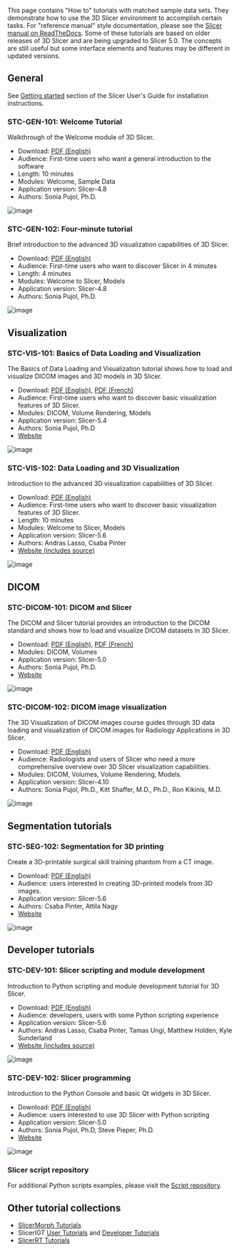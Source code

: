 This page contains "How to" tutorials with matched sample data sets. They demonstrate how to use the 3D Slicer environment to accomplish certain tasks.
For "reference manual" style documentation, please see the [Slicer manual on ReadTheDocs](https://slicer.readthedocs.io/en/latest/).
Some of these tutorials are based on older releases of 3D Slicer and are being upgraded to Slicer 5.0. The concepts are still useful but some interface elements and features may be different in updated versions.

## General

See [Getting started](https://slicer.readthedocs.io/en/latest/user_guide/getting_started.html) section of the Slicer User's Guide for installation instructions.

### <a id="STC-GEN-101"/>STC-GEN-101: Welcome Tutorial

Walkthrough of the Welcome module of 3D Slicer.

- Download: [PDF (English)](https://www.dropbox.com/s/vn8sqlof2kag2kk/SlicerWelcome-tutorial_Slicer4.8_SoniaPujol.pdf)
- Audience: First-time users who want a general introduction to the software
- Length: 10 minutes
- Modules: Welcome, Sample Data
- Application version: Slicer-4.8
- Authors: Sonia Pujol, Ph.D.

![image](https://hackmd.io/_uploads/B1l2kTNn0.png)

### <a id="STC-GEN-102"/>STC-GEN-102: Four-minute tutorial

Brief introduction to the advanced 3D visualization capabilities of 3D Slicer.

- Download: [PDF (English)](https://www.dropbox.com/s/v3lyivwgdoro7yn/Slicer4.10minute_SoniaPujol.pdf?dl=0%7C)
- Audience: First-time users who want to discover Slicer in 4 minutes
- Length: 4 minutes
- Modules: Welcome to Slicer, Models
- Application version: Slicer-4.8
- Authors: Sonia Pujol, Ph.D.

![image](https://hackmd.io/_uploads/ry2oZkHhA.png)

## Visualization

### <a id="STC-VIS-101"/>STC-VIS-101: Basics of Data Loading and Visualization

The Basics of Data Loading and Visualization tutorial shows how to load and visualize DICOM images and 3D models in 3D Slicer.

- Download: [PDF (English)](https://spujol.github.io/SlicerVisualizationTutorial/SlicerVisualizationTutorial_SoniaPujol.pdf), [PDF (French)](https://spujol.github.io/SlicerVisualizationTutorial/SlicerVisualizationTutorial_SoniaPujol-FrenchVersion.pdf)
- Audience: First-time users who want to discover basic visualization features of 3D Slicer.
- Modules: DICOM, Volume Rendering, Models
- Application version: Slicer-5.4
- Authors: Sonia Pujol, Ph.D
- [Website](https://spujol.github.io/SlicerVisualizationTutorial/)

![image](https://hackmd.io/_uploads/rywC-krnR.png)

### <a id="STC-VIS-102"/>STC-VIS-102: Data Loading and 3D Visualization

Introduction to the advanced 3D visualization capabilities of 3D Slicer.

- Download: [PDF (English)](https://github.com/Slicer/SlicerDataLoadingAndVisualizationTutorial/releases/download/Slicer-5.6/SlicerDataLoadingAndVisualizationTutorial.pdf)
- Audience: First-time users who want to discover basic visualization features of 3D Slicer.
- Length: 10 minutes
- Modules: Welcome to Slicer, Models
- Application version: Slicer-5.6
- Authors: Andras Lasso, Csaba Pinter
- [Website (includes source)](https://github.com/Slicer/SlicerDataLoadingAndVisualizationTutorial)

![image](https://hackmd.io/_uploads/r13kzkBh0.png)

## DICOM

### <a id="STC-DICOM-101"/>STC-DICOM-101: DICOM and Slicer

The DICOM and Slicer tutorial provides an introduction to the DICOM standard and shows how to load and visualize DICOM datasets in 3D Slicer.

- Download: [PDF (English)](https://spujol.github.io/SlicerDICOMTutorial/3DSlicer_DICOMTutorial_SoniaPujol.pdf), [PDF (French)](https://spujol.github.io/SlicerDICOMTutorial/3DSlicer_DICOMTutorial_SoniaPujol-FrenchVersion.pdf)
- Modules: DICOM, Volumes
- Application version: Slicer-5.0
- Authors: Sonia Pujol, Ph.D.
- [Website](https://spujol.github.io/SlicerDICOMTutorial/)

![image](https://hackmd.io/_uploads/HkGWf1HnC.png)

### <a id="STC-DICOM-102"/>STC-DICOM-102: DICOM image visualization

The 3D Visualization of DICOM images course guides through 3D data loading and visualization of DICOM images for Radiology Applications in 3D Slicer.

- Download: [PDF (English)](https://www.dropbox.com/s/8pm5mty2c0zwmyk/3DVisualizationDICOM_Slicer4.10_SoniaPujol.pdf?dl=0)
- Audience: Radiologists and users of Slicer who need a more comprehensive overview over 3D Slicer visualization capabilities.
- Modules: DICOM, Volumes, Volume Rendering, Models.
- Application version: Slicer-4.10
- Authors: Sonia Pujol, Ph.D., Kitt Shaffer, M.D., Ph.D., Ron Kikinis, M.D.

![image](https://hackmd.io/_uploads/HJzff1BnA.png)

## Segmentation tutorials

### <a id="STC-SEG-102"/>STC-SEG-102: Segmentation for 3D printing

Create a 3D-printable surgical skill training phantom from a CT image.

- Download: [PDF (English)](https://github.com/Slicer/SlicerSegmentationFor3DPrintingTutorial/releases/download/Slicer-5.6/SegmentationFor3DPrinting.pdf)
- Audience: users interested in creating 3D-printed models from 3D images.
- Application version: Slicer-5.6
- Authors: Csaba Pinter, Attila Nagy
- [Website](https://github.com/Slicer/SlicerSegmentationFor3DPrintingTutorial)

![image](https://hackmd.io/_uploads/Bko1_LrnC.png)

## Developer tutorials

### <a id="STC-DEV-101"/>STC-DEV-101: Slicer scripting and module development

Introduction to Python scripting and module development tutorial for 3D Slicer.

- Download: [PDF (English)](https://github.com/Slicer/SlicerProgrammingTutorial/releases/download/Slicer-5.6/SlicerProgrammingTutorial.pdf)
- Audience: developers, users with some Python scripting experience
- Application version: Slicer-5.6
- Authors: Andras Lasso, Csaba Pinter, Tamas Ungi, Matthew Holden, Kyle Sunderland
- [Website (includes source)](https://github.com/Slicer/SlicerProgrammingTutorial)

![image](https://hackmd.io/_uploads/ryBmXkSnA.png)

### <a id="STC-DEV-102"/>STC-DEV-102: Slicer programming

Introduction to the Python Console and basic Qt widgets in 3D Slicer.

- Download: [PDF (English)](https://github.com/spujol/SlicerProgrammingTutorial/releases/latest/download/Slicer5_ProgrammingTutorial_SPujol-SPieper.pdf)
- Audience: users interested to use 3D Slicer with Python scripting
- Application version: Slicer-5.0
- Authors: Sonia Pujol, Ph.D, Steve Pieper, Ph.D.
- [Website](https://spujol.github.io/SlicerProgrammingTutorial/)

![image](https://hackmd.io/_uploads/SJ1PZgHhA.png)

### Slicer script repository

For additional Python scripts examples, please visit the [Script repository](https://slicer.readthedocs.io/en/latest/developer_guide/script_repository.html).

## Other tutorial collections

- [SlicerMorph Tutorials](https://github.com/SlicerMorph/Tutorials)
- SlicerIGT [User Tutorials](https://www.slicerigt.org/wp/user-tutorials/) and [Developer Tutorials](https://www.slicerigt.org/wp/developer-tutorial/)
- [SlicerRT Tutorials](https://www.slicer.org/wiki/Documentation/Nightly/Extensions/SlicerRT#Tutorials)
